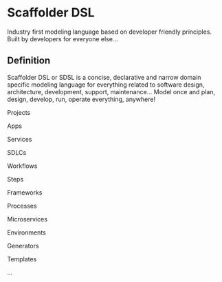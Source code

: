 # Scaffolder DSL

Industry first modeling language based on developer friendly principles. Built by developers for everyone else...

## Definition

Scaffolder DSL or SDSL is a concise, declarative and narrow domain specific modeling language for everything related to software design, architecture, development, support, maintenance... Model once and plan, design, develop, run, operate everything, anywhere!

Projects

Apps

Services

SDLCs

Workflows

Steps

Frameworks

Processes

Microservices

Environments

Generators

Templates

...
